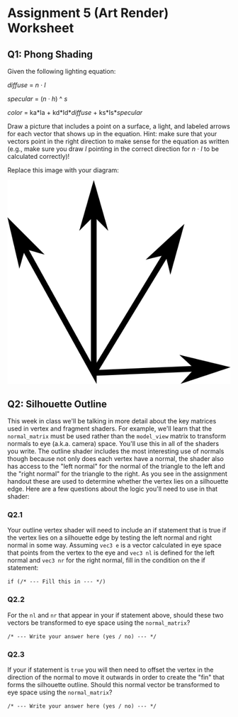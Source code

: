 # Assignment 5 (Art Render) Worksheet

## Q1: Phong Shading

Given the following lighting equation:

*diffuse* = *n* &middot; *l*

*specular* = (*n* &middot; *h*) ^ *s*

*color* = ka\*Ia + kd\*Id\**diffuse* + ks\*Is\**specular*

Draw a picture that includes a point on a surface, a light, and labeled arrows
for each vector that shows up in the equation. Hint: make sure that your
vectors point in the right direction to make sense for the equation as written
(e.g., make sure you draw *l* pointing in the correct direction for *n*
&middot; *l* to be calculated correctly)!

Replace this image with your diagram:

![](./img/vectors.png)


## Q2: Silhouette Outline

This week in class we'll be talking in more detail about the key matrices used
in vertex and fragment shaders. For example, we'll learn that the
`normal_matrix` must be used rather than the `model_view` matrix to transform
normals to eye (a.k.a. camera) space. You'll use this in all of the shaders
you write. The outline shader includes the most interesting use of normals
though because not only does each vertex have a normal, the shader also has
access to the "left normal" for the normal of the triangle to the left and the
"right normal" for the triangle to the right. As you see in the assignment
handout these are used to determine whether the vertex lies on a silhouette
edge. Here are a few questions about the logic you'll need to use in that
shader:

### Q2.1
Your outline vertex shader will need to include an if statement that is true
if the vertex lies on a silhouette edge by testing the left normal and right
normal in some way. Assuming `vec3 e` is a vector calculated in eye space
that points from the vertex to the eye and `vec3 nl` is defined for the left
normal and `vec3 nr` for the right normal, fill in the condition on the if
statement:

```
if (/* --- Fill this in --- */)
```

### Q2.2
For the `nl` and `nr` that appear in your if statement above, should these two
vectors be transformed to eye space using the `normal_matrix`?

```
/* --- Write your answer here (yes / no) --- */
```

### Q2.3
If your if statement is `true` you will then need to offset the vertex in the
direction of the normal to move it outwards in order to create the "fin" that
forms the silhouette outline. Should this normal vector be transformed to eye
space using the `normal_matrix`?

```
/* --- Write your answer here (yes / no) --- */
```

